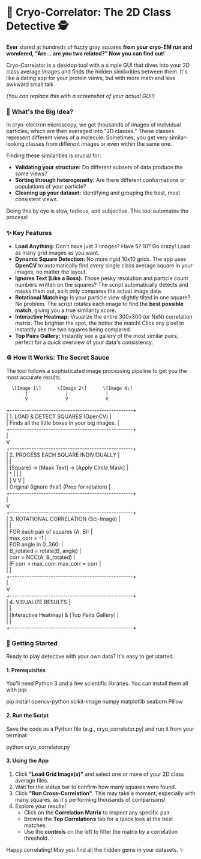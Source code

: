 # **🔬 Cryo-Correlator: The 2D Class Detective 🕵️**

**Ever** stared at hundreds of fuzzy gray squares **from your cryo-EM run and wondered, "Are... are you two related?" Now you can find out\!**

Cryo-Correlator is a desktop tool with a simple GUI that dives into your 2D class average images and finds the hidden similarities between them. It's like a dating app for your protein views, but with more math and less awkward small talk.

*(You can replace this with a screenshot of your actual GUI\!)*

### **🤔 What's the Big Idea?**

In cryo-electron microscopy, we get thousands of images of individual particles, which are then averaged into "2D classes." These classes represent different views of a molecule. Sometimes, you get very similar-looking classes from different images or even within the same one.

Finding these similarities is crucial for:

* **Validating your structure:** Do different subsets of data produce the same views?  
* **Sorting through heterogeneity:** Are there different conformations or populations of your particle?  
* **Cleaning up your dataset:** Identifying and grouping the best, most consistent views.

Doing this by eye is slow, tedious, and subjective. This tool automates the process\!

### **✨ Key Features**

* **Load Anything:** Don't have just 3 images? Have 5? 10? Go crazy\! Load as many grid images as you want.  
* **Dynamic Square Detection:** No more rigid 10x10 grids. The app uses **OpenCV** to automatically find every single class average square in your images, no matter the layout.  
* **Ignores Text (Like a Boss):** Those pesky resolution and particle count numbers written on the squares? The script automatically detects and masks them out, so it only compares the actual image data.  
* **Rotational Matching:** Is your particle view slightly tilted in one square? No problem. The script rotates each image to find the **best possible match**, giving you a true similarity score.  
* **Interactive Heatmap:** Visualize the entire 300x300 (or NxN) correlation matrix. The brighter the spot, the hotter the match\! Click any pixel to instantly see the two squares being compared.  
* **Top Pairs Gallery:** Instantly see a gallery of the most similar pairs, perfect for a quick overview of your data's consistency.

### **⚙️ How It Works: The Secret Sauce**

The tool follows a sophisticated image processing pipeline to get you the most accurate results.

      \[Image 1\]      \[Image 2\]      \[Image N\]  
           |              |              |  
           V              V              V  
\+---------------------------------------------------+  
|           1\. LOAD & DETECT SQUARES (OpenCV)       |  
|  Finds all the little boxes in your big images.   |  
\+---------------------------------------------------+  
           |  
           V  
\+---------------------------------------------------+  
|          2\. PROCESS EACH SQUARE INDIVIDUALLY      |  
|                                                   |  
|   \[Square\] \-\> \[Mask Text\] \-\> \[Apply Circle Mask\]  |  
|      ^              |                  |          |  
|      |              V                  V          |  
|   Original   (Ignore this\!)   (Prep for rotation) |  
\+---------------------------------------------------+  
           |  
           V  
\+---------------------------------------------------+  
|         3\. ROTATIONAL CORRELATION (Sci-Image)     |  
|                                                   |  
|      FOR each pair of squares (A, B):             |  
|          max\_corr \= \-1                            |  
|          FOR angle in 0..360:                     |  
|              B\_rotated \= rotate(B, angle)         |  
|              corr \= NCC(A, B\_rotated)             |  
|              IF corr \> max\_corr: max\_corr \= corr  |  
|                                                   |  
\+---------------------------------------------------+  
           |  
           V  
\+---------------------------------------------------+  
|               4\. VISUALIZE RESULTS                |  
|                                                   |  
|   \[Interactive Heatmap\] & \[Top Pairs Gallery\]     |  
|                                                   |  
\+---------------------------------------------------+

### **🚀 Getting Started**

Ready to play detective with your own data? It's easy to get started.

#### **1\. Prerequisites**

You'll need Python 3 and a few scientific libraries. You can install them all with pip:

pip install opencv-python scikit-image numpy matplotlib seaborn Pillow

#### **2\. Run the Script**

Save the code as a Python file (e.g., cryo\_correlator.py) and run it from your terminal:

python cryo\_correlator.py

#### **3\. Using the App**

1. Click **"Load Grid Image(s)"** and select one or more of your 2D class average files.  
2. Wait for the status bar to confirm how many squares were found.  
3. Click **"Run Cross-Correlation"**. This may take a moment, especially with many squares, as it's performing thousands of comparisons\!  
4. Explore your results\!  
   * Click on the **Correlation Matrix** to inspect any specific pair.  
   * Browse the **Top Correlations** tab for a quick look at the best matches.  
   * Use the **controls** on the left to filter the matrix by a correlation threshold.

Happy correlating\! May you find all the hidden gems in your datasets. ✨
